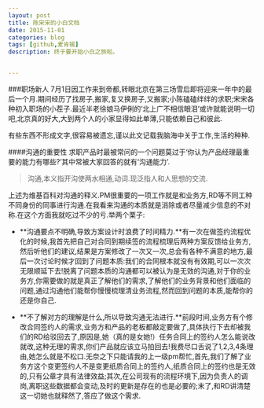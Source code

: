 ```yaml
---
layout: post
title: 陈宋宋的小白文档
date: 2015-11-01
categories: blog
tags: [github,麦肯锡]
description: 终于要开始小白之旅啦。


---
```

###职场新人
  7月1日因工作来到帝都,转眼北京在第三场雪后即将迎来一年中的最后一个月.期间经历了找房子,搬家,复又换房子,又搬家;小陈磕磕绊绊的求职;宋宋各种初入职场的小茬子.最近半老徐娘马伊俐的‘北上广不相信眼泪’或许就能说明一切吧,北京真的好大,大到两个人的小家显得如此单薄,只能依赖自己和彼此.

  有些东西不形成文字,很容易被遗忘,谨以此文记载我脑海中关于工作,生活的种种.

####沟通的重要性
求职产品时最被常问的一个问题莫过于‘你认为产品经理最重要的能力有哪些?’其中常被大家回答的就有‘沟通能力’.


>沟通,本义指开沟使两水相通,动词.现泛指人和人思想的交流.

上述为维基百科对沟通的释义.PM很重要的一项工作就是和业务方,RD等不同工种不同身份的同事进行沟通.在我看来沟通的本质就是消除或者尽量减少信息的不对称.在这个方面我就吃过不少的亏.举两个栗子:

* **沟通要点不明确,导致方案设计时浪费了时间精力.**有一次在做签约流程优化的时候,我首先把自己对合同到期续签的流程梳理后两种方案反馈给业务方,然后听他们的建议,结果是方案修改了一次又一次,总会有各种不满意的地方,最后一次讨论时候才回到了问题本质:我们的合同根本就没有有效期,可以一次次无限顺延下去!脱离了问题本质的沟通都可以被认为是无效的沟通,对于你的业务方,你需要做的就是真正了解他们的需求,了解他们的业务背景和他们面临的问题,通过沟通他们能帮你慢慢梳理清业务流程,然而回到问题的本质,能帮你的还是你自己.

* **不了解对方的理解是什么,所以导致沟通无法进行.**前段时间,业务方有个修改合同签约人的需求,业务方和产品的老板都敲定要做了,具体执行下去却被我们的RD给驳回去了,原因是,她（真的是女她!）任务合同上的签约人怎么能说改就改,这种无理的需求,你们产品就应该立马拍回去!我费尽口舌说了1,2,3,4条理由,她怎么就是不松口.无奈之下只能请我的上一级pm帮忙,首先,我们了解了业务方这个变更签约人不是变更纸质合同上的签约人,纸质合同上的签约也是无效的,只有公章才具有法律效益;其次,在公司现有的流程环境下,因为负责人的调岗,离职这些数据都会变动,及时的更新是存在的也是必要的;末了,和RD讲清楚这一切她也就释然了,答应了做这个需求.



